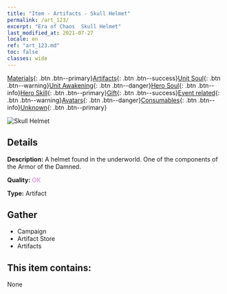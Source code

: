```yaml
---
title: "Item - Artifacts - Skull Helmet"
permalink: /art_123/
excerpt: "Era of Chaos  Skull Helmet"
last_modified_at: 2021-07-27
locale: en
ref: "art_123.md"
toc: false
classes: wide
---
```

 [Materials](/Items/){: .btn .btn--primary}[Artifacts](/Items/Artifacts/){: .btn .btn--success}[Unit Soul](/Items/UnitSoul/){: .btn .btn--warning}[Unit Awakening](/Items/UnitAwakening/){: .btn .btn--danger}[Hero Soul](/Items/HeroSoul/){: .btn .btn--info}[Hero Skill](/Items/HeroSkill/){: .btn .btn--primary}[Gift](/Items/Gift/){: .btn .btn--success}[Event related](/Items/Events/){: .btn .btn--warning}[Avatars](/Items/Avatars/){: .btn .btn--danger}[Consumables](/Items/Consumables/){: .btn .btn--info}[Unknown](/Items/Unknown/){: .btn .btn--primary}

 ![Skull Helmet](/images/t/artifact_40303.png)

## Details
 **Description:** A helmet found in the underworld. One of the components of the Armor of the Damned.

 **Quality:** <span style="color: #DA70D6">OK</span>

 **Type:** Artifact

## Gather

*    Campaign 
*    Artifact Store 
*    Artifacts 

## This item contains:

  None

